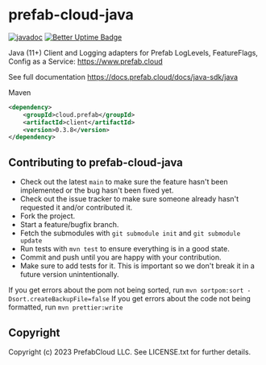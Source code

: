 # prefab-cloud-java
[![javadoc](https://javadoc.io/badge2/cloud.prefab/client/javadoc.svg)](https://javadoc.io/doc/cloud.prefab/client)
[![Better Uptime Badge](https://betteruptime.com/status-badges/v1/monitor/pdi9.svg)](https://betteruptime.com/?utm_source=status_badge)

Java (11+) Client and Logging adapters for Prefab LogLevels, FeatureFlags, Config as a Service: https://www.prefab.cloud

See full documentation https://docs.prefab.cloud/docs/java-sdk/java

Maven
```xml
<dependency>
    <groupId>cloud.prefab</groupId>
    <artifactId>client</artifactId>
    <version>0.3.8</version>
</dependency>
```


## Contributing to prefab-cloud-java

* Check out the latest `main` to make sure the feature hasn't been implemented or the bug hasn't been fixed yet.
* Check out the issue tracker to make sure someone already hasn't requested it and/or contributed it.
* Fork the project.
* Start a feature/bugfix branch.
* Fetch the submodules with `git submodule init` and `git submodule update`
* Run tests with `mvn test` to ensure everything is in a good state.
* Commit and push until you are happy with your contribution.
* Make sure to add tests for it. This is important so we don't break it in a future version unintentionally.

If you get errors about the pom not being sorted, run `mvn sortpom:sort -Dsort.createBackupFile=false`
If you get errors about the code not being formatted, run `mvn prettier:write`

## Copyright

Copyright (c) 2023 PrefabCloud LLC. See LICENSE.txt for further details.
